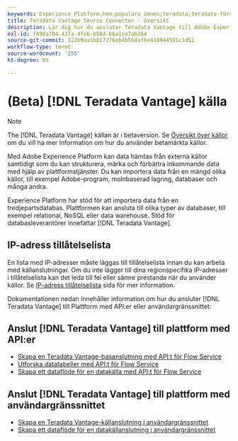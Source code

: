 ```yaml
---
keywords: Experience Platform;hem;populära ämnen;teradata;teradata-fördel
title: Teradata Vantage Source Connector - översikt
description: Lär dig hur du ansluter Teradata Vantage till Adobe Experience Platform med hjälp av API:er eller användargränssnittet.
exl-id: f498a704-437a-4fc6-b50d-b6a1ce7ab264
source-git-commit: 322b9aa5b817276eb4b56daf6e410944591c1d51
workflow-type: tm+mt
source-wordcount: '255'
ht-degree: 0%

---
```


# (Beta) [!DNL Teradata Vantage] källa

>[!NOTE]
>
>The [!DNL Teradata Vantage] källan är i betaversion. Se [Översikt över källor](../../home.md#terms-and-conditions) om du vill ha mer information om hur du använder betamärkta källor.

Med Adobe Experience Platform kan data hämtas från externa källor samtidigt som du kan strukturera, märka och förbättra inkommande data med hjälp av plattformstjänster. Du kan importera data från en mängd olika källor, till exempel Adobe-program, molnbaserad lagring, databaser och många andra.

Experience Platform har stöd för att importera data från en tredjepartsdatabas. Plattformen kan ansluta till olika typer av databaser, till exempel relational, NoSQL eller data warehouse. Stöd för databasleverantörer innefattar [!DNL Teradata Vantage].

## IP-adress tillåtelselista

En lista med IP-adresser måste läggas till tillåtelselista innan du kan arbeta med källanslutningar. Om du inte lägger till dina regionspecifika IP-adresser i tillåtelselista kan det leda till fel eller sämre prestanda när du använder källor. Se [IP-adress tillåtelselista](../../ip-address-allow-list.md) sida för mer information.

Dokumentationen nedan innehåller information om hur du ansluter [!DNL Teradata Vantage] till Plattform med API:er eller användargränssnittet:

## Anslut [!DNL Teradata Vantage] till plattform med API:er

- [Skapa en Teradata Vantage-basanslutning med API:t för Flow Service](../../tutorials/api/create/databases/teradata-vantage.md)
- [Utforska datatabeller med API:t för Flow Service](../../tutorials/api/explore/tabular.md)
- [Skapa ett dataflöde för en datakälla med API:t för Flow Service](../../tutorials/api/collect/database-nosql.md)

## Anslut [!DNL Teradata Vantage] till plattform med användargränssnittet

- [Skapa en Teradata Vantage-källanslutning i användargränssnittet](../../tutorials/ui/create/databases/teradata-vantage.md)
- [Skapa ett dataflöde för en datakällanslutning i användargränssnittet](../../tutorials/ui/dataflow/databases.md)
